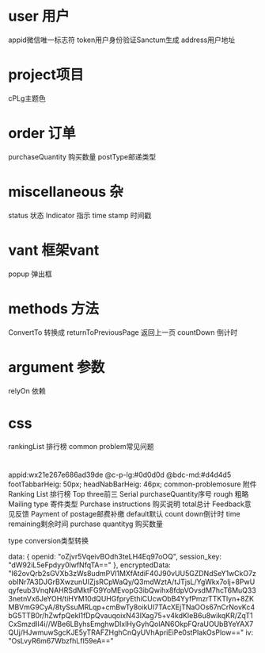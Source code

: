 # user 用户
appid微信唯一标志符
token用户身份验证Sanctum生成
address用户地址


# project项目
cPLg主题色

# order 订单
purchaseQuantity 购买数量
postType邮递类型

# miscellaneous 杂
status 状态
Indicator 指示
time stamp 时间戳


# vant 框架vant
popup 弹出框

# methods 方法
ConvertTo 转换成
returnToPreviousPage 返回上一页
countDown 倒计时

# argument 参数
relyOn 依赖

# css
rankingList 排行榜
common problem常见问题

# 







appid:wx21e267e686ad39de
@c-p-lg:#0d0d0d
@bdc-md:#d4d4d5
footTabbarHeig: 50px;
headNabBarHeig: 46px;
common-problemosure 附件
Ranking List 排行榜
Top three前三
Serial purchaseQuantity序号
rough 粗略
Mailing type 寄件类型
Purchase instructions 购买说明
total总计
Feedback意见反馈
Payment of postage邮费补缴
default默认
count down倒计时
time remaining剩余时间
purchase quantityg 购买数量


type conversion类型转换

data: {
openid: "oZjvr5VqeivBOdh3teLH4Eq97oOQ",
session_key: "dW92iL5eFpdyy0lwfNfqTA=="
},
encryptedData: "I62ovQrb2sGVXb3zWs8udmPVl1MXfAtdiF40J90vUU5GZDNdSeY1wCkO7zobINr7A3DJGrBXwzunUIZjsRCpWaQy/Q3mdWztA/tJTjsL/YgWkx7oIj+8PwUqyfeub3VnqNAHRSdMktFG9YoMEvopG3ibQwihx8fdpVOvsdM7hcT6MuQ333netnVx6JeYOH/tiHYM10dQUHGfpryEthiCUcwObB4YyfPmzrTTKTlyn+8ZKMBVmG9CyA/8tySsuMRLqp+cmBwTy8oikUI7TAcXEjTNaOOs67nCrNovKc4bG5TTB0r/hZwfpQekl1fDpQvauqoixN43lXag75+v4kdKIeB6u8wikqKR/ZqT1CxSmzdII4i//WBe6LByhsEmghwDIxlHyGyhQolAN6OkpFQraUOUbBYeYAX7QUj/HJwmuwSgcKJE5yTRAFZHghCnQyUVhApriEiPe0stPIakOsPlow=="
iv: "OsLvyR6m67WbzfhLfI59eA=="